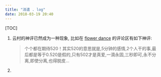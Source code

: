 ```yaml
---
title: "消遣 . log"
date: 2018-03-19 20:40
---
```

[TOC]

1. 云村的神评已然成为一种现象, 比如在 [flower dance](https://music.163.com/song?id=406238&userid=26455443) 的评论区有如下神评:    

    > 个个都在期待520！其实520的意思就是,5分钟的感情,2个人干的事,最后都是等于0.520是假的,只有502才是真爱,一滴永固,三秒即可,永不分离,即使分离,也得脱皮…

1. 
